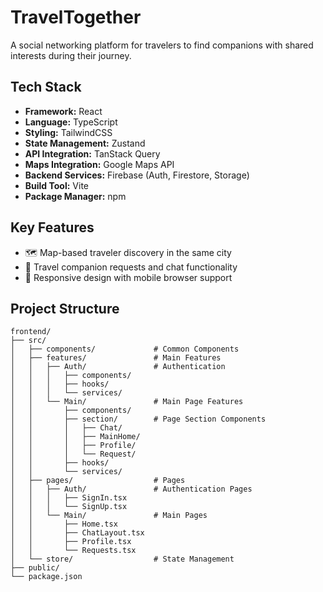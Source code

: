# TravelTogether

A social networking platform for travelers to find companions with shared interests during their journey.

## Tech Stack

- **Framework:** React
- **Language:** TypeScript
- **Styling:** TailwindCSS
- **State Management:** Zustand
- **API Integration:** TanStack Query
- **Maps Integration:** Google Maps API
- **Backend Services:** Firebase (Auth, Firestore, Storage)
- **Build Tool:** Vite
- **Package Manager:** npm

## Key Features

- 🗺️ Map-based traveler discovery in the same city
- 💬 Travel companion requests and chat functionality
- 📱 Responsive design with mobile browser support


## Project Structure

```
frontend/
├── src/
│   ├── components/             # Common Components
│   ├── features/               # Main Features
│   │   ├── Auth/               # Authentication
│   │   │   ├── components/     
│   │   │   ├── hooks/          
│   │   │   └── services/       
│   │   └── Main/               # Main Page Features
│   │       ├── components/     
│   │       ├── section/        # Page Section Components
│   │       │   ├── Chat/       
│   │       │   ├── MainHome/   
│   │       │   ├── Profile/    
│   │       │   └── Request/   
│   │       ├── hooks/          
│   │       └── services/      
│   ├── pages/                  # Pages
│   │   ├── Auth/               # Authentication Pages
│   │   │   ├── SignIn.tsx      
│   │   │   └── SignUp.tsx      
│   │   └── Main/               # Main Pages
│   │       ├── Home.tsx        
│   │       ├── ChatLayout.tsx  
│   │       ├── Profile.tsx     
│   │       └── Requests.tsx    
│   └── store/                  # State Management
├── public/
└── package.json 
